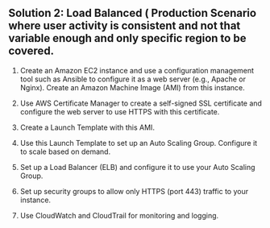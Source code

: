 ## Solution 2: Load Balanced ( Production Scenario where user activity is consistent and not that variable enough and only specific region to be covered.

1. Create an Amazon EC2 instance and use a configuration management tool such as Ansible to configure it as a web server (e.g., Apache or Nginx). Create an Amazon Machine Image (AMI) from this instance.

2. Use AWS Certificate Manager to create a self-signed SSL certificate and configure the web server to use HTTPS with this certificate.

3. Create a Launch Template with this AMI.

4. Use this Launch Template to set up an Auto Scaling Group. Configure it to scale based on demand.

5. Set up a Load Balancer (ELB) and configure it to use your Auto Scaling Group.

6. Set up security groups to allow only HTTPS (port 443) traffic to your instance.

7. Use CloudWatch and CloudTrail for monitoring and logging.
